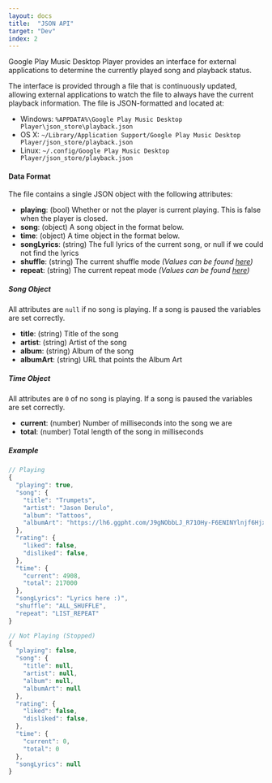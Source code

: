 ```yaml
---
layout: docs
title:  "JSON API"
target: "Dev"
index: 2
---
```


Google Play Music Desktop Player provides an interface for external
applications to determine the currently played song and playback status.

The interface is provided through a file that is continuously updated,
allowing external applications to watch the file to always have the
current playback information. The file is JSON-formatted and located at:  
- Windows: `%APPDATA%\Google Play Music Desktop Player\json_store\playback.json`  
- OS X: `~/Library/Application Support/Google Play Music Desktop Player/json_store/playback.json`  
- Linux: `~/.config/Google Play Music Desktop Player/json_store/playback.json`  

#### Data Format

The file contains a single JSON object with the following attributes:  
- **playing**: (bool) Whether or not the player is current playing.  This is false when the player is closed.  
- **song**: (object) A song object in the format below.  
- **time**: (object) A time object in the format below.  
- **songLyrics**: (string) The full lyrics of the current song, or null if we could not find the lyrics  
- **shuffle**: (string) The current shuffle mode *(Values can be found [here](https://github.com/gmusic-utils/gmusic.js#playbackgetshuffle))*  
- **repeat**: (string) The current repeat mode *(Values can be found [here](https://github.com/gmusic-utils/gmusic.js#playbackgetrepeat))*  

##### Song Object
All attributes are `null` if no song is playing.  If a song is paused the variables are set correctly.  
- **title**: (string)  Title of the song  
- **artist**: (string) Artist of the song  
- **album**: (string) Album of the song  
- **albumArt**: (string) URL that points the Album Art  

##### Time Object
All attributes are `0` of no song is playing.  If a song is paused the variables are set correctly.  
- **current**: (number) Number of milliseconds into the song we are  
- **total**: (number) Total length of the song in milliseconds  

##### Example

```js
// Playing
{
  "playing": true,
  "song": {
    "title": "Trumpets",
    "artist": "Jason Derulo",
    "album": "Tattoos",
    "albumArt": "https://lh6.ggpht.com/J9gNObbLJ_R71OHy-F6ENINYlnjf6Hjx_dw4RV0GLSTH1zrDEFSeRcW_Kf2fTws0swmOXwot=s90-c-e100"
  },
  "rating": {
    "liked": false,
    "disliked": false,
  },
  "time": {
    "current": 4908,
    "total": 217000
  },
  "songLyrics": "Lyrics here :)",
  "shuffle": "ALL_SHUFFLE",
  "repeat": "LIST_REPEAT"
}

// Not Playing (Stopped)
{
  "playing": false,
  "song": {
    "title": null,
    "artist": null,
    "album": null,
    "albumArt": null
  },
  "rating": {
    "liked": false,
    "disliked": false,
  },
  "time": {
    "current": 0,
    "total": 0
  },
  "songLyrics": null
}
```

